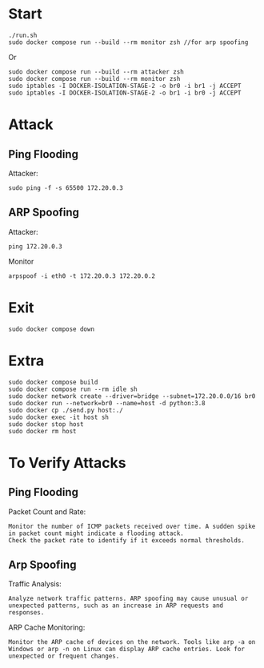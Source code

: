
# Start
```
./run.sh 
sudo docker compose run --build --rm monitor zsh //for arp spoofing
```
Or

```
sudo docker compose run --build --rm attacker zsh
sudo docker compose run --build --rm monitor zsh
sudo iptables -I DOCKER-ISOLATION-STAGE-2 -o br0 -i br1 -j ACCEPT
sudo iptables -I DOCKER-ISOLATION-STAGE-2 -o br1 -i br0 -j ACCEPT
```
# Attack 
## Ping Flooding

Attacker:
```
sudo ping -f -s 65500 172.20.0.3  
```
## ARP Spoofing

Attacker:
```
ping 172.20.0.3

```
Monitor
```
arpspoof -i eth0 -t 172.20.0.3 172.20.0.2

```
# Exit
```
sudo docker compose down
```

# Extra
```
sudo docker compose build  
sudo docker compose run --rm idle sh  
sudo docker network create --driver=bridge --subnet=172.20.0.0/16 br0  
sudo docker run --network=br0 --name=host -d python:3.8   
sudo docker cp ./send.py host:./  
sudo docker exec -it host sh  
sudo docker stop host  
sudo docker rm host
```

# To Verify Attacks
## Ping Flooding
Packet Count and Rate:

    Monitor the number of ICMP packets received over time. A sudden spike in packet count might indicate a flooding attack.
    Check the packet rate to identify if it exceeds normal thresholds.
## Arp Spoofing
Traffic Analysis:

    Analyze network traffic patterns. ARP spoofing may cause unusual or unexpected patterns, such as an increase in ARP requests and responses.
ARP Cache Monitoring:

    Monitor the ARP cache of devices on the network. Tools like arp -a on Windows or arp -n on Linux can display ARP cache entries. Look for unexpected or frequent changes.



